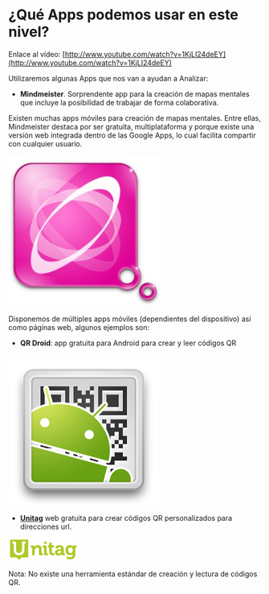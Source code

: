 # ¿Qué Apps podemos usar en este nivel?

Enlace al vídeo: [http://www.youtube.com/watch?v=1KjLI24deEY](http://www.youtube.com/watch?v=1KjLI24deEY)

Utilizaremos algunas Apps que nos van a ayudan a Analizar:

*   **Mindmeister**. Sorprendente app para la creación de mapas mentales que incluye la posibilidad de trabajar de forma colaborativa.

Existen muchas apps móviles para creación de mapas mentales. Entre ellas, Mindmeister destaca por ser gratuita, multiplataforma y porque existe una versión web integrada dentro de las Google Apps, lo cual facilita compartir con cualquier usuario.


![Icono de Mindmeister](img/mindMeister.1.jpg "Mindmeister")


Disponemos de múltiples apps móviles (dependientes del dispositivo) así como páginas web, algunos ejemplos son:

*   **QR Droid**: app gratuita para Android para crear y leer códigos QR


![Icono QR Droid](img/qrdroid.png "QR Droid")


*   [**Unitag**](https://www.unitag.io/es/qrcode "Unitag") web gratuita para crear códigos QR personalizados para direcciones url.


![Icono Unitag](img/unitag.png "Unitag")


Nota: No existe una herramienta estándar de creación y lectura de códigos QR.